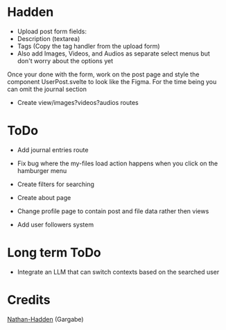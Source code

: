 # Hadden
- Upload post form fields:
- Description (textarea)
- Tags (Copy the tag handler from the upload form)
- Also add Images, Videos, and Audios as separate select menus but don't worry about the options yet

Once your done with the form, work on the post page and style the component UserPost.svelte to look like the Figma.
For the time being you can omit the journal section


- Create view/images?videos?audios routes


# ToDo
- Add journal entries route
- Fix bug where the my-files load action happens when you click on the hamburger menu
- Create filters for searching
- Create about page

- Change profile page to contain post and file data rather then views
- Add user followers system


# Long term ToDo
- Integrate an LLM that can switch contexts based on the searched user 

# Credits
[Nathan-Hadden](https://github.com/n8hadden) (Gargabe)